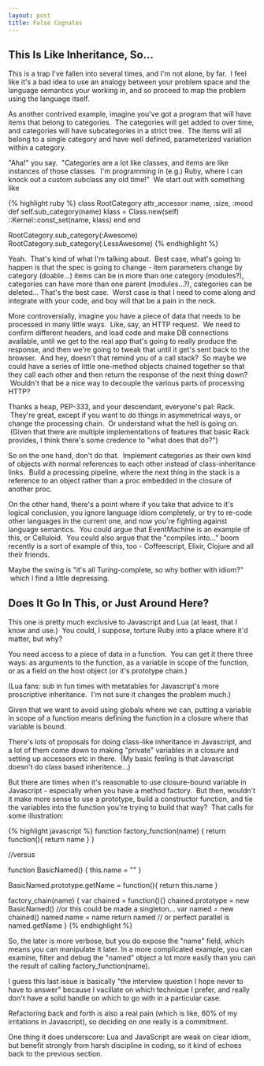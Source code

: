 ```yaml
---
layout: post
title: False Cognates
---
```

## This Is Like Inheritance, So...

This is a trap I've fallen into several times, and I'm not alone, by far.  I
feel like it's a bad idea to use an analogy between your problem space and the
language semantics your working in, and so proceed to map the problem using the
language itself.

As another contrived example, imagine you've got a program that will have items
that belong to categories.  The categories will get added to over time, and
categories will have subcategories in a strict tree.  The items will all belong
to a single category and have well defined, parameterized variation within a
category.

"Aha!" you say.  "Categories are a lot like classes, and items are like
instances of those classes.  I'm programming in (e.g.) Ruby, where I can knock
out a custom subclass any old time!"  We start out with something like

{% highlight ruby %}
class RootCategory
  attr_accessor :name, :size, :mood
  def self.sub_category(name)
    klass = Class.new(self)
    ::Kernel::const_set(name, klass)
  end
end

RootCategory.sub_category(:Awesome)
RootCategory.sub_category(:LessAwesome)
{% endhighlight %}

Yeah.  That's kind of what I'm talking about.  Best case, what's going to
happen is that the spec is going to change - item parameters change by category
(doable...) items can be in more than one category (modules?), categories can
have more than one parent (modules...?), categories can be deleted... That's
the best case.  Worst case is that I need to come along and integrate with your
code, and boy will that be a pain in the neck.

More controversially, imagine you have a piece of data that needs to be
processed in many little ways.  Like, say, an HTTP request.  We need to confirm
different headers, and load code and make DB connections available, until we
get to the real app that's going to really produce the response, and then we're
going to tweak that until it get's sent back to the browser.  And hey, doesn't
that remind you of a call stack?  So maybe we could have a series of little
one-method objects chained together so that they call each other and then
return the response of the next thing down?  Wouldn't that be a nice way to
decouple the various parts of processing HTTP?

Thanks a heap, PEP-333, and your descendant, everyone's pal: Rack.  They're
great, except if you want to do things in asymmetrical ways, or change the
processing chain.  Or understand what the hell is going on.  (Given that there
are multiple implementations of features that basic Rack provides, I think
there's some credence to "what does that do?")

So on the one hand, don't do that.  Implement categories as their own kind of
objects with normal references to each other instead of class-inheritance
links.  Build a processing pipeline, where the next thing in the stack is a
reference to an object rather than a proc embedded in the closure of another
proc.

On the other hand, there's a point where if you take that advice to it's
logical conclusion, you ignore language idiom completely, or try to re-code
other languages in the current one, and now you're fighting against language
semantics.  You could argue that EventMachine is an example of this, or
Celluloid.  You could also argue that the "compiles into..." boom recently is a
sort of example of this, too - Coffeescript, Elixir, Clojure and all their
friends.

Maybe the swing is "it's all Turing-complete, so why bother with idiom?"  which
I find a little depressing.

## Does It Go In This, or Just Around Here?

This one is pretty much exclusive to Javascript and Lua (at least, that I know
and use.)  You could, I suppose, torture Ruby into a place where it'd matter,
but why?

You need access to a piece of data in a function.  You can get it there three
ways: as arguments to the function, as a variable in scope of the function, or
as a field on the host object (or it's prototype chain.)

(Lua fans: sub in fun times with metatables for Javascript's more proscriptive
inheritance.  I'm not sure it changes the problem much.)

Given that we want to avoid using globals where we can, putting a variable in
scope of a function means defining the function in a closure where that
variable is bound.

There's lots of proposals for doing class-like inheritance in Javascript, and a
lot of them come down to making "private" variables in a closure and setting up
accessors etc in there.  (My basic feeling is that Javascript doesn't do class
based inheritence...)

But there are times when it's reasonable to use closure-bound variable in
Javascript - especially when you have a method factory.  But then, wouldn't it
make more sense to use a prototype, build a constructor function, and tie the
variables into the function you're trying to build that way?  That calls for
some illustration:

{% highlight javascript %}
function factory_function(name) {
  return function(){
    return name
  }
}

//versus

function BasicNamed() {
  this.name = ""
}

BasicNamed.prototype.getName = function(){
  return this.name
}

factory_chain(name) {
  var chained = function(){}
  chained.prototype = new BasicNamed() //or this could be made a singleton...
    var named = new chained()
    named.name = name
    return named // or perfect parallel is named.getName
}
{% endhighlight %}

So, the later is more verbose, but you do expose the "name" field, which means
you can manipulate it later. In a more complicated example, you can examine,
filter and debug the "named" object a lot more easily than you can the result
of calling factory_function(name).

I guess this last issue is basically "the interview question I hope never to
have to answer" because I vacillate on which technique I prefer, and really
don't have a solid handle on which to go with in a particular case.

Refactoring back and forth is also a real pain (which is like, 60% of my
irritations in Javascript), so deciding on one really is a commitment.

One thing it does underscore: Lua and JavaScript are weak on clear idiom, but
benefit strongly from harsh discipline in coding, so it kind of echoes back to
the previous section.
